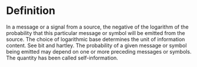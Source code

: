 # Definition

In a message or a signal from a source, the negative of the logarithm of
the probability that this particular message or symbol will be emitted
from the source. The choice of logarithmic base determines the unit of
information content. See bit and hartley. The probability of a given
message or symbol being emitted may depend on one or more preceding
messages or symbols. The quantity has been called self-information.
